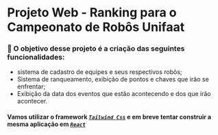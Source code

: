 # Projeto Web - Ranking para o Campeonato de Robôs Unifaat

### 🤖 O objetivo desse projeto é a criação das seguintes funcionalidades:
  - sistema de cadastro de equipes e seus respectivos robôs;
  - Sistema de ranqueamento, exibição de pontos e chaves que irão se enfrentar;
  - Exibição da data dos eventos que estão acontecendo e dos que irão acontecer.

#### Vamos utilizar o framework [*`Tailwind Css`*](https://tailwindcss.com/) e em breve tentar construir a mesma aplicação em [*`React`*](https://react.dev/)
